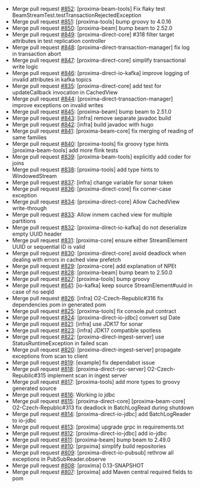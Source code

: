  - Merge pull request [#852](https://github.com/datadrivencz/proxima-platform/pull/852): [proxima-beam-tools] Fix flaky test BeamStreamTest.testTransactionRejectedException
 - Merge pull request [#851](https://github.com/datadrivencz/proxima-platform/pull/851): [proxima-tools] bump groovy to 4.0.16
 - Merge pull request [#850](https://github.com/datadrivencz/proxima-platform/pull/850): [proxima-beam] bump beam to 2.52.0
 - Merge pull request [#849](https://github.com/datadrivencz/proxima-platform/pull/849): [proxima-direct-core] #318 filter target attributes in test replication controller
 - Merge pull request [#848](https://github.com/datadrivencz/proxima-platform/pull/848): [proxima-direct-transaction-manager] fix log in transaction abort
 - Merge pull request [#847](https://github.com/datadrivencz/proxima-platform/pull/847): [proxima-direct-core] simplify transactional write logic
 - Merge pull request [#846](https://github.com/datadrivencz/proxima-platform/pull/846): [proxima-direct-io-kafka] improve logging of invalid attributes in kafka topics
 - Merge pull request [#835](https://github.com/datadrivencz/proxima-platform/pull/835): [proxima-direct-core] add test for updateCallback invocation in CachedView
 - Merge pull request [#844](https://github.com/datadrivencz/proxima-platform/pull/844): [proxima-direct-transaction-manager] improve exceptions on invalid writes
 - Merge pull request [#845](https://github.com/datadrivencz/proxima-platform/pull/845): [proxima-beam] bump beam to 2.51.0
 - Merge pull request [#843](https://github.com/datadrivencz/proxima-platform/pull/843): [infra] remove separate javadoc build
 - Merge pull request [#842](https://github.com/datadrivencz/proxima-platform/pull/842): [infra] build javadoc with hugo
 - Merge pull request [#841](https://github.com/datadrivencz/proxima-platform/pull/841): [proxima-beam-core] fix merging of reading of same families
 - Merge pull request [#840](https://github.com/datadrivencz/proxima-platform/pull/840): [proxima-tools] fix groovy type hints [proxima-beam-tools] add more flink tests
 - Merge pull request [#839](https://github.com/datadrivencz/proxima-platform/pull/839): [proxima-beam-tools] explicitly add coder for joins
 - Merge pull request [#838](https://github.com/datadrivencz/proxima-platform/pull/838): [proxima-tools] add type hints to WindowedStream
 - Merge pull request [#837](https://github.com/datadrivencz/proxima-platform/pull/837): [infra] change variable for sonar token
 - Merge pull request [#836](https://github.com/datadrivencz/proxima-platform/pull/836): [proxima-direct-core] fix corner-case exception
 - Merge pull request [#834](https://github.com/datadrivencz/proxima-platform/pull/834): [proxima-direct-core] Allow CachedView write-through
 - Merge pull request [#833](https://github.com/datadrivencz/proxima-platform/pull/833): Allow inmem cached view for multiple partitions
 - Merge pull request [#832](https://github.com/datadrivencz/proxima-platform/pull/832): [proxima-direct-io-kafka] do not deserialize empty UUID header
 - Merge pull request [#831](https://github.com/datadrivencz/proxima-platform/pull/831): [proxima-core] ensure either StreamElement UUID or sequential ID is valid
 - Merge pull request [#830](https://github.com/datadrivencz/proxima-platform/pull/830): [proxima-direct-core] avoid deadlock when dealing with errors in cached view prefetch
 - Merge pull request [#829](https://github.com/datadrivencz/proxima-platform/pull/829): [proxima-core] add explanation of NPEt
 - Merge pull request [#828](https://github.com/datadrivencz/proxima-platform/pull/828): [proxima-beam] bump beam to 2.50.0
 - Merge pull request [#827](https://github.com/datadrivencz/proxima-platform/pull/827): [proxima-tools] bump groovy
 - Merge pull request [#641](https://github.com/datadrivencz/proxima-platform/pull/641): [io-kafka] keep source StreamElement#uuid in case of no seqId
 - Merge pull request [#826](https://github.com/datadrivencz/proxima-platform/pull/826): [infra] O2-Czech-Republic#316 fix dependencies pom in generated pom
 - Merge pull request [#825](https://github.com/datadrivencz/proxima-platform/pull/825): [proxima-tools] fix console.put contract
 - Merge pull request [#824](https://github.com/datadrivencz/proxima-platform/pull/824): [proxima-direct-io-jdbc] convert sql Date
 - Merge pull request [#821](https://github.com/datadrivencz/proxima-platform/pull/821): [infra] use JDK17 for sonar
 - Merge pull request [#823](https://github.com/datadrivencz/proxima-platform/pull/823): [infra] JDK17 compatible spotless
 - Merge pull request [#822](https://github.com/datadrivencz/proxima-platform/pull/822): [proxima-direct-ingest-server] use StatusRuntimeException in failed scan
 - Merge pull request [#820](https://github.com/datadrivencz/proxima-platform/pull/820): [proxima-direct-ingest-server] propagate exceptions from scan to client
 - Merge pull request [#819](https://github.com/datadrivencz/proxima-platform/pull/819): [example] fix dependabot issue
 - Merge pull request [#818](https://github.com/datadrivencz/proxima-platform/pull/818): [proxima-direct-rpc-server] O2-Czech-Republic#315 implement scan in ingest server
 - Merge pull request [#817](https://github.com/datadrivencz/proxima-platform/pull/817): [proxima-tools] add more types to groovy generated source
 - Merge pull request [#816](https://github.com/datadrivencz/proxima-platform/pull/816): Working io jdbc
 - Merge pull request [#815](https://github.com/datadrivencz/proxima-platform/pull/815): [proxima-direct-core] [proxima-beam-core] O2-Czech-Republic#313 fix deadlock in BatchLogRead during shutdown
 - Merge pull request [#814](https://github.com/datadrivencz/proxima-platform/pull/814): [proxima-direct-io-jdbc] add BatchLogReader to io-jdbc
 - Merge pull request [#813](https://github.com/datadrivencz/proxima-platform/pull/813): [proxima] upgrade grpc in requirements.txt
 - Merge pull request [#812](https://github.com/datadrivencz/proxima-platform/pull/812): [proxima-direct-io-jdbc] add io-jdbc
 - Merge pull request [#811](https://github.com/datadrivencz/proxima-platform/pull/811): [proxima-beam] bump beam to 2.49.0
 - Merge pull request [#810](https://github.com/datadrivencz/proxima-platform/pull/810): [prpxima] simplify build repositories
 - Merge pull request [#809](https://github.com/datadrivencz/proxima-platform/pull/809): [proxima-direct-io-pubsub] rethrow all exceptions in PubSubReader.observe
 - Merge pull request [#808](https://github.com/datadrivencz/proxima-platform/pull/808): [proxima] 0.13-SNAPSHOT
 - Merge pull request [#807](https://github.com/datadrivencz/proxima-platform/pull/807): [proxima] add Maven central required fields to pom
